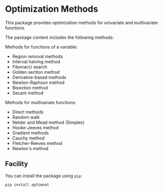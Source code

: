 # Optimization Methods

This package provides optimization methods for univariate and multivariate functions.

The package content includes the following methods:

Methods for functions of a variable:
 * Region removal methods
 * Interval halving method
 * Fibonacci search
 * Golden section method
 * Derivative-based methods
 * Newton-Raphson method
 * Bisection method
 * Secant method

Methods for multivariate functions:
 * Direct methods
 * Random walk
 * Nelder and Mead method (Simplex)
 * Hooke-Jeeves method
 * Gradient methods
 * Cauchy method
 * Fletcher-Reeves method
 * Newton's method

## Facility

You can install the package using `pip`:

```sh
pip install optimnat
